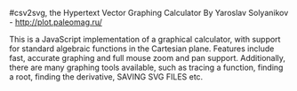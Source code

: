 #csv2svg, the Hypertext Vector Graphing Calculator
By Yaroslav Solyanikov - http://plot.paleomag.ru/

This is a JavaScript implementation of a graphical calculator, with support for
standard algebraic functions in the Cartesian plane. Features include fast, accurate
graphing and full mouse zoom and pan support. Additionally, there are many graphing
tools available, such as tracing a function, finding a root, finding the derivative, SAVING SVG FILES etc.


